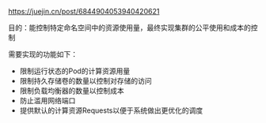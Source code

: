 https://juejin.cn/post/6844904053940420621


目的：能控制特定命名空间中的资源使用量，最终实现集群的公平使用和成本的控制

需要实现的功能如下：

* 限制运行状态的Pod的计算资源用量
* 限制持久存储卷的数量以控制对存储的访问
* 限制负载均衡器的数量以控制成本
* 防止滥用网络端口
* 提供默认的计算资源Requests以便于系统做出更优化的调度